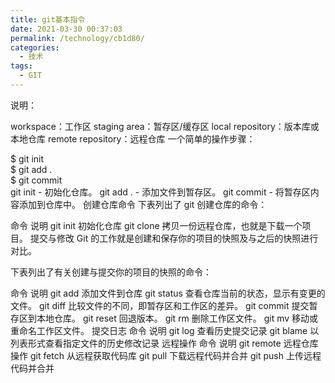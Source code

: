 ```yaml
---
title: git基本指令
date: 2021-03-30 00:37:03
permalink: /technology/cb1d80/
categories:
  - 技术
tags:
  - GIT
---
```

说明：

workspace：工作区
staging area：暂存区/缓存区
local repository：版本库或本地仓库
remote repository：远程仓库
一个简单的操作步骤：

$ git init    
$ git add .    
$ git commit  
git init - 初始化仓库。
git add . - 添加文件到暂存区。
git commit - 将暂存区内容添加到仓库中。
创建仓库命令
下表列出了 git 创建仓库的命令：

命令	说明
git init	初始化仓库
git clone	拷贝一份远程仓库，也就是下载一个项目。
提交与修改
Git 的工作就是创建和保存你的项目的快照及与之后的快照进行对比。

下表列出了有关创建与提交你的项目的快照的命令：

命令	说明
git add	添加文件到仓库
git status	查看仓库当前的状态，显示有变更的文件。
git diff	比较文件的不同，即暂存区和工作区的差异。
git commit	提交暂存区到本地仓库。
git reset	回退版本。
git rm	删除工作区文件。
git mv	移动或重命名工作区文件。
提交日志
命令	说明
git log	查看历史提交记录
git blame <file>	以列表形式查看指定文件的历史修改记录
远程操作
命令	说明
git remote	远程仓库操作
git fetch	从远程获取代码库
git pull	下载远程代码并合并
git push	上传远程代码并合并
